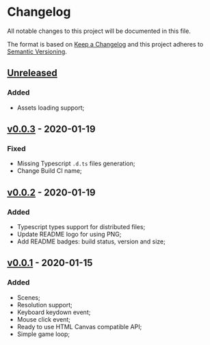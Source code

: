 # Changelog

All notable changes to this project will be documented in this file.

The format is based on [Keep a Changelog](http://keepachangelog.com/en/1.0.0/)
and this project adheres to [Semantic Versioning](http://semver.org/spec/v2.0.0.html).

## [Unreleased]

### Added

- Assets loading support;

## [v0.0.3] - 2020-01-19

### Fixed

- Missing Typescript `.d.ts` files generation;
- Change Build CI name;

## [v0.0.2] - 2020-01-19

### Added

- Typescript types support for distributed files;
- Update README logo for using PNG;
- Add README badges: build status, version and size;

## [v0.0.1] - 2020-01-15

### Added

- Scenes;
- Resolution support;
- Keyboard keydown event;
- Mouse click event;
- Ready to use HTML Canvas compatible API;
- Simple game loop;

[unreleased]: https://github.com/imbrn/ace/compare/v0.0.3...HEAD
[v0.0.3]: https://github.com/imbrn/ace/compare/v0.0.2...v0.0.3
[v0.0.2]: https://github.com/imbrn/ace/compare/v0.0.1...v0.0.2
[v0.0.1]: https://github.com/imbrn/v8n/compare/v0.0.0...v0.0.1
